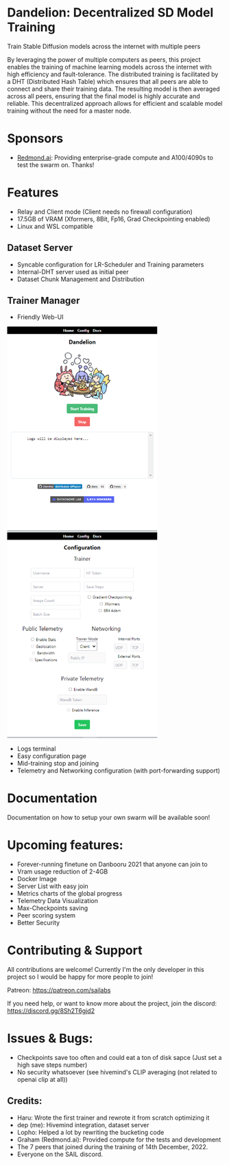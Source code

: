 # Dandelion: Decentralized SD Model Training
Train Stable Diffusion models across the internet with multiple peers

By leveraging the power of multiple computers as peers, this project enables the training of machine learning models across the internet with high efficiency and fault-tolerance. The distributed training is facilitated by a DHT (Distributed Hash Table) which ensures that all peers are able to connect and share their training data. The resulting model is then averaged across all peers, ensuring that the final model is highly accurate and reliable. This decentralized approach allows for efficient and scalable model training without the need for a master node.

# Sponsors
- [Redmond.ai](http://www.redmond.ai/): Providing enterprise-grade compute and A100/4090s to test the swarm on. Thanks!

# Features

- Relay and Client mode (Client needs no firewall configuration)
- 17.5GB of VRAM (Xformers, 8Bit, Fp16, Grad Checkpointing enabled)
- Linux and WSL compatible

## Dataset Server
- Syncable configuration for LR-Scheduler and Training parameters
- Internal-DHT server used as initial peer
- Dataset Chunk Management and Distribution
## Trainer Manager
- Friendly Web-UI

<img src="docs/images/main_screen.png" width="350">
<img src="docs/images/config_screen.png" width="350">

- Logs terminal
- Easy configuration page
- Mid-training stop and joining
- Telemetry and Networking configuration (with port-forwarding support)

# Documentation

Documentation on how to setup your own swarm will be available soon!

# Upcoming features:
- Forever-running finetune on Danbooru 2021 that anyone can join to
- Vram usage reduction of 2-4GB
- Docker Image
- Server List with easy join
- Metrics charts of the global progress
- Telemetry Data Visualization
- Max-Checkpoints saving
- Peer scoring system
- Better Security

# Contributing & Support

All contributions are welcome! Currently I'm the only developer in this project so I would be happy for more people to join!

Patreon: https://patreon.com/sailabs

If you need help, or want to know more about the project, join the discord: https://discord.gg/8Sh2T6gjd2

# Issues & Bugs:

- Checkpoints save too often and could eat a ton of disk sapce (Just set a high save steps number)
- No security whatsoever (see hivemind's CLIP averaging (not related to openai clip at all))

## Credits:
- Haru: Wrote the first trainer and rewrote it from scratch optimizing it
- dep (me): Hivemind integration, dataset server
- Lopho: Helped a lot by rewriting the bucketing code
- Graham (Redmond.ai): Provided compute for the tests and development
- The 7 peers that joined during the training of 14th December, 2022.
- Everyone on the SAIL discord.
